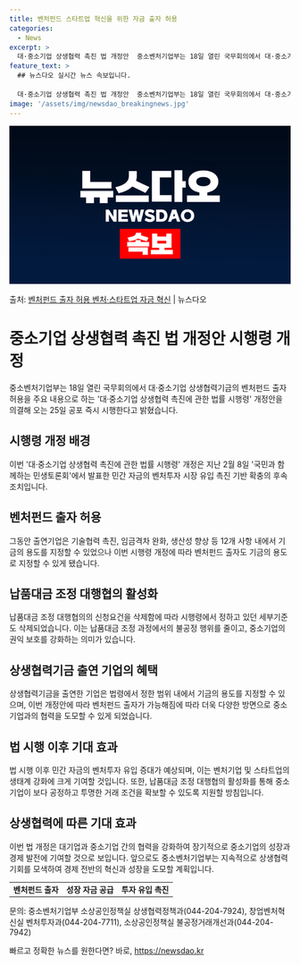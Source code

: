 ```yaml
---
title: 벤처펀드 스타트업 혁신을 위한 자금 출자 허용
categories:
  - News
excerpt: >
  대·중소기업 상생협력 촉진 법 개정안  중소벤처기업부는 18일 열린 국무회의에서 대·중소기업 상생협력기금의 …
feature_text: >
  ## 뉴스다오 실시간 뉴스 속보입니다.

  대·중소기업 상생협력 촉진 법 개정안  중소벤처기업부는 18일 열린 국무회의에서 대·중소기업 상생협력기금의 …
image: '/assets/img/newsdao_breakingnews.jpg'
---
```


![뉴스다오 속보](/assets/img/newsdao_breakingnews.jpg)

<p>출처: <a href="https://newsdao.kr/4292" rel="dofollow">벤처펀드 출자 허용 벤처·스타트업 자금 혁신</a> | 뉴스다오</p>

<h1>중소기업 상생협력 촉진 법 개정안 시행령 개정</h1>

<p data-ke-size="size16">중소벤처기업부는 18일 열린 국무회의에서 대·중소기업 상생협력기금의 벤처펀드 출자 허용을 주요 내용으로 하는 '대·중소기업 상생협력 촉진에 관한 법률 시행령' 개정안을 의결해 오는 25일 공포 즉시 시행한다고 밝혔습니다.</p>

<h2 data-ke-size="size24">시행령 개정 배경</h2>

<p>이번 '대·중소기업 상생협력 촉진에 관한 법률 시행령' 개정은 지난 2월 8일 '국민과 함께하는 민생토론회'에서 발표한 민간 자금의 벤처투자 시장 유입 촉진 기반 확충의 후속조치입니다.</p>

<h2 data-ke-size="size24">벤처펀드 출자 허용</h2>

<p>그동안 출연기업은 기술협력 촉진, 임금격차 완화, 생산성 향상 등 12개 사항 내에서 기금의 용도를 지정할 수 있었으나 이번 시행령 개정에 따라 벤처펀드 출자도 기금의 용도로 지정할 수 있게 됐습니다.</p>

<h2 data-ke-size="size24">납품대금 조정 대행협의 활성화</h2>

<p>납품대금 조정 대행협의의 신청요건을 삭제함에 따라 시행령에서 정하고 있던 세부기준도 삭제되었습니다. 이는 납품대금 조정 과정에서의 불공정 행위를 줄이고, 중소기업의 권익 보호를 강화하는 의미가 있습니다.</p>

<h2 data-ke-size="size24">상생협력기금 출연 기업의 혜택</h2>

<p>상생협력기금을 출연한 기업은 법령에서 정한 범위 내에서 기금의 용도를 지정할 수 있으며, 이번 개정안에 따라 벤처펀드 출자가 가능해짐에 따라 더욱 다양한 방면으로 중소기업과의 협력을 도모할 수 있게 되었습니다.</p>

<h2 data-ke-size="size24">법 시행 이후 기대 효과</h2>

<p>법 시행 이후 민간 자금의 벤처투자 유입 증대가 예상되며, 이는 벤처기업 및 스타트업의 생태계 강화에 크게 기여할 것입니다. 또한, 납품대금 조정 대행협의 활성화를 통해 중소기업이 보다 공정하고 투명한 거래 조건을 확보할 수 있도록 지원할 방침입니다.</p>

<h2 data-ke-size="size24">상생협력에 따른 기대 효과</h2>

<p>이번 법 개정은 대기업과 중소기업 간의 협력을 강화하여 장기적으로 중소기업의 성장과 경제 발전에 기여할 것으로 보입니다. 앞으로도 중소벤처기업부는 지속적으로 상생협력 기회를 모색하여 경제 전반의 혁신과 성장을 도모할 계획입니다.</p>

<p data-ke-size="size16"></p>

<table>
	<tbody>
		<tr>
			<td style="text-align: center; height: 17px;"><b>벤처펀드 출자</b></td>
			<td style="text-align: center; height: 17px;"><b>성장 자금 공급</b></td>
			<td style="text-align: center; height: 17px;"><b>투자 유입 촉진</b></td>
		</tr>
	</tbody>
</table>

<p data-ke-size="size16"></p>

<p>문의: 중소벤처기업부 소상공인정책실 상생협력정책과(044-204-7924), 창업벤처혁신실 벤처투자과(044-204-7711), 소상공인정책실 불공정거래개선과(044-204-7942)</p> 

빠르고 정확한 뉴스를 원한다면? 바로, <a href="https://newsdao.kr" rel="dofollow">https://newsdao.kr</a>


